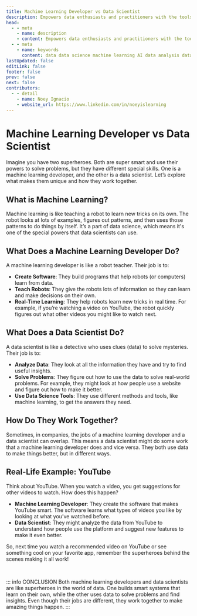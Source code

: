 ```yaml
---
title: Machine Learning Developer vs Data Scientist
description: Empowers data enthusiasts and practitioners with the tools and knowledge to unlock the potential of data.
head:
  - - meta
    - name: description
    - content: Empowers data enthusiasts and practitioners with the tools and knowledge to unlock the potential of data.
  - - meta
    - name: keywords
      content: data data science machine learning AI data analysis data-driven data enthusiasts data practitioners
lastUpdated: false
editLink: false
footer: false
prev: false
next: false
contributors:
  - - detail
    - name: Noey Ignacio
    - website_url: https://www.linkedin.com/in/noeyislearning
---
```


# Machine Learning Developer vs Data Scientist

Imagine you have two superheroes. Both are super smart and use their powers to solve problems, but they have different special skills. One is a machine learning developer, and the other is a data scientist. Let’s explore what makes them unique and how they work together.

## What is Machine Learning?

Machine learning is like teaching a robot to learn new tricks on its own. The robot looks at lots of examples, figures out patterns, and then uses those patterns to do things by itself. It’s a part of data science, which means it's one of the special powers that data scientists can use.

## What Does a Machine Learning Developer Do?

A machine learning developer is like a robot teacher. Their job is to:

- **Create Software**: They build programs that help robots (or computers) learn from data.
- **Teach Robots**: They give the robots lots of information so they can learn and make decisions on their own.
- **Real-Time Learning**: They help robots learn new tricks in real time. For example, if you’re watching a video on YouTube, the robot quickly figures out what other videos you might like to watch next.

## What Does a Data Scientist Do?

A data scientist is like a detective who uses clues (data) to solve mysteries. Their job is to:

- **Analyze Data**: They look at all the information they have and try to find useful insights.
- **Solve Problems**: They figure out how to use the data to solve real-world problems. For example, they might look at how people use a website and figure out how to make it better.
- **Use Data Science Tools**: They use different methods and tools, like machine learning, to get the answers they need.

## How Do They Work Together?

Sometimes, in companies, the jobs of a machine learning developer and a data scientist can overlap. This means a data scientist might do some work that a machine learning developer does and vice versa. They both use data to make things better, but in different ways.

## Real-Life Example: YouTube

Think about YouTube. When you watch a video, you get suggestions for other videos to watch. How does this happen?

- **Machine Learning Developer**: They create the software that makes YouTube smart. The software learns what types of videos you like by looking at what you’ve watched before.
- **Data Scientist**: They might analyze the data from YouTube to understand how people use the platform and suggest new features to make it even better.

So, next time you watch a recommended video on YouTube or see something cool on your favorite app, remember the superheroes behind the scenes making it all work!

<br />

::: info CONCLUSION
Both machine learning developers and data scientists are like superheroes in the world of data. One builds smart systems that learn on their own, while the other uses data to solve problems and find insights. Even though their jobs are different, they work together to make amazing things happen.
:::
